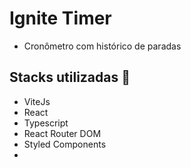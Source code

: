 # Ignite Timer 
- Cronômetro com histórico de paradas

## Stacks utilizadas :robot:
- ViteJs
- React
- Typescript
- React Router DOM
- Styled Components
- 
